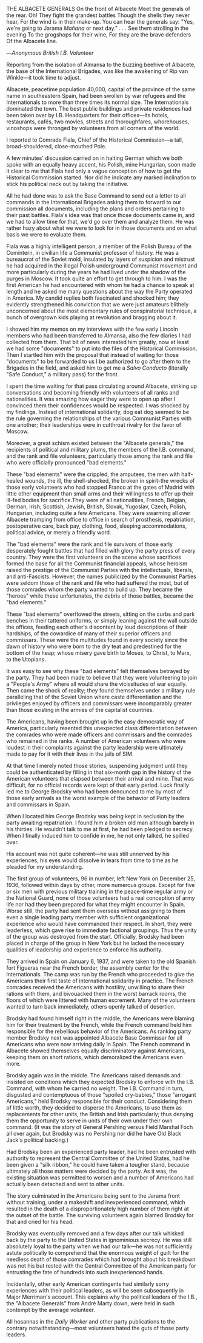 THE ALBACETE GENERALS
On the front of Albacete
Meet the generals of the rear.
Oh! They fight the grandest battles
Though the shells they never hear,
For the wind is in their make-up.
You can hear the generals say:
"Yes, we're going to Jarama
<em>Mañana</em> or next day."
. . . See them strolling in the evening
To the grogshops for their wine,
For they are the brave defenders
Of the Albacete line.

—<em>Anonymous British I.B. Volunteer</em>

Reporting from the isolation of Almansa to the buzzing beehive of Albacete, the base of the International Brigades, was like the awakening of Rip van Winkle—it took time to adjust.

Albacete, peacetime population 40,000, capital of the province of the same name in southeastern Spain, had been swollen by war refugees and the Internationals to more than three times its normal size. The Internationals dominated the town. The best public buildings and private residences had been taken over by I.B. Headquarters for their offices—its hotels, restaurants, cafés, two movies, streets and thoroughfares, whorehouses, vinoshops were thronged by volunteers from all corners of the world.

I reported to Comrade Fiala, Chief of the Historical Commission—a tall, broad-shouldered, close-mouthed Pole.

A few minutes' discussion carried on in halting German which we both spoke with an equally heavy accent, his Polish, mine Hungarian, soon made it clear to me that Fiala had only a vague conception of how to get the Historical Commission started. Nor did he indicate any marked inclination to stick his political neck out by taking the initiative.

All he had done was to ask the Base Command to send out a letter to all commands in the International Brigades asking them to forward to our commission all documents, including the plans and orders pertaining to their past battles. Fiala's idea was that once those documents came in, and we had to allow time for that, we'd go over them and analyze them. He was rather hazy about what we were to look for in those documents and on what basis we were to evaluate them.

Fiala was a highly intelligent person, a member of the Polish Bureau of the Comintern, in civilian life a Communist professor of history. He was a bureaucrat of the Soviet mold, insulated by layers of suspicion and mistrust he had acquired in the illegal Polish underground Communist movement and more particularly during the years he had lived under the shadow of the purges in Moscow. It took quite an effort to get through to him. I was the first American he had encountered with whom he had a chance to speak at length and he asked me many questions about the way the Party operated in America. My candid replies both fascinated and shocked him; they evidently strengthened his conviction that we were just amateurs blithely unconcerned about the most elementary rules of conspiratorial technique, a bunch of overgrown kids playing at revolution and bragging about it.

I showed him my memos on my interviews with the few early Lincoln members who had been transferred to Almansa, also the few diaries I had collected from them. That bit of news interested him greatly, now at least we had some "documents" to put into the files of the Historical Commission. Then I startled him with the proposal that instead of waiting for those "documents" to be forwarded to us I be authorized to go after them to the Brigades in the field, and asked him to get me a <em>Salvo Conducto</em> (literally "Safe Conduct," a military pass) for the front.

I spent the time waiting for that pass circulating around Albacete, striking up conversations and becoming friendly with volunteers of all ranks and nationalities. It was amazing how eager they were to open up after I convinced them their confidences would be respected. I was shocked by my findings. Instead of international solidarity, dog eat dog seemed to be the rule governing the relationships of the various Communist Parties with one another; their leaderships were in cutthroat rivalry for the favor of Moscow.

Moreover, a great schism existed between the "Albacete generals," the recipients of political and military plums, the members of the I.B. command, and the rank and file volunteers, particularly those among the rank and file who were officially
pronounced "bad elements."

These "bad elements" were the crippled, the amputees, the men with half-healed wounds, the ill, the shell-shocked, the broken in spirit-the wrecks of those early volunteers who had stopped Franco at the gates of Madrid with little other equipment than small arms and their willingness to offer up their ill-fed bodies for sacrifice.They were of all nationalities, French, Belgian, German, Irish, Scottish, Jewish, British, Slovak, Yugoslav, Czech, Polish, Hungarian, including quite a few Americans. They were swarming all over Albacete tramping from office to office in search of prosthesis, repatriation, postoperative care, back pay, clothing, food, sleeping accommodations, political advice, or merely a friendly word.

The "bad elements" were the rank and file survivors of those early desperately fought battles that had filled with glory the party press of every country. They were the first volunteers on the scene whose sacrifices formed the base for all the Communist financial appeals, whose heroism raised the prestige of the Communist Parties with the intellectuals, liberals, and anti-Fascists. However, the names publicized by the Communist Parties were seldom those of the rank and file who had suffered the most, but of those comrades whom the party wanted to build up. They became the "heroes" while these unfortunates, the debris of those battles, became the "bad elements."

These "bad elements" overflowed the streets, sitting on the curbs and park benches in their tattered uniforms, or simply leaning against the wall outside the offices, feeding each other's discontent by loud descriptions of their hardships, of the cowardice of many of their superior officers and commissars. These were the multitudes found in every society since the dawn of history who were born to the dry teat and predestined for the bottom of the heap; whose misery gave birth to Moses, to Christ, to Marx, to the Utopians.

It was easy to see why these "bad elements" felt themselves betrayed by the party. They had been made to believe that they were volunteering to join a "People's Army" where all would share the vicissitudes of war equally. Then came the shock of reality; they found themselves under a military rule paralleling that of the Soviet Union where caste differentiation and the privileges enjoyed by officers and commissars were incomparably greater than those existing in the armies of the capitalist countries.

The Americans, having been brought up in the easy democratic way of America, particularly resented this unexpected class differentiation between the comrades who were made officers and commissars and the comrades who remained in the ranks. A number of American volunteers who were loudest in their complaints against the party leadership were ultimately made to pay for it with their lives in the jails of SIM.

At that time I merely noted those stories, suspending judgment until they could be authenticated by filling in that six-month gap in the history of the American volunteers that elapsed between their arrival and mine. That was difficult, for no official records were kept of that early period. Luck finally led me to George Brodsky who had been denounced to me by most of those early arrivals as the worst example of the behavior of Party leaders and commissars in Spain.

When I located him George Brodsky was being kept in seclusion by the party awaiting repatriation. I found him a broken old man although barely in his thirties. He wouldn't talk to me at first, he had been pledged to secrecy. When I finally induced him to confide in me, he not only talked, he spilled over.

His account was not quite coherent—he was still unnerved by his experiences, his eyes would dissolve in tears from time to time as he pleaded for my understanding.

The first group of volunteers, 96 in number, left New York on December 25, 1936, followed within days by other, more numerous groups. Except for five or six men with previous military training in the peace-time regular army or the National Guard, none of those volunteers had a real conception of army life nor had they been prepared for what they might encounter in Spain. Worse still, the party had sent them overseas without assigning to them even a single leading party member with sufficient organizational experience who would have commanded their respect. In short, they were leaderless, which gave rise to immediate factional groupings. Thus the unity of the group was destroyed from the start. Officially, Brodsky had been placed in charge of the group in New York but he lacked the necessary qualities of leadership and experience to enforce his authority.

They arrived in Spain on January 6, 1937, and were taken to the old Spanish fort Figueras near the French border, the assembly center for the Internationals. The camp was run by the French who proceeded to give the Americans their first taste of international solidarity in practice. The French comrades received the Americans with hostility, unwilling to share their rations with them, and bivouacked them in the worst barrack rooms, the floors of which were littered with human excrement. Many of the volunteers wanted to turn back immediately, others openly talked of desertion.

Brodsky had found himself right in the middle; the Americans were blaming him for their treatment by the French, while the French command held him responsible for the rebellious behavior of the Americans. As ranking party member Brodsky next was appointed Albacete Base Commissar for all Americans who were now arriving daily in Spain. The French command in Albacete showed themselves equally discriminatory against Americans, keeping them on short rations, which demoralized the Americans even more.

Brodsky again was in the middle. The Americans raised demands and insisted on conditions which they expected Brodsky to enforce with the I.B. Command, with whom he carried no weight. The I.B. Command in turn, disgusted and contemptuous of those "spoiled cry-babies," those "arrogant Americans," held Brodsky responsible for their conduct. Considering them of little worth, they decided to disperse the Americans, to use them as replacements for other units, the British and Irish particularly; thus denying them the opportunity to serve in units of their own under their own command. (It was the story of General Pershing versus Field Marshal Foch all over again, but Brodsky was no Pershing nor did he have Old Black Jack's political backing.)

Had Brodsky been an experienced party leader, had he been entrusted with authority to represent the Central Committee of the United States, had he been given a "silk ribbon," he could have taken a tougher stand, because ultimately all those matters were decided by the party. As it was, the existing situation was permitted to worsen and a number of Americans had actually been detached and sent to other units.

The story culminated in the Americans being sent to the Jarama front without training, under a makeshift and inexperienced command, which resulted in the death of a disproportionately high number of them right at the outset of the battle. The surviving volunteers again blamed Brodsky for that and cried for his head.

Brodsky was eventually removed and a few days after our talk whisked back by the party to the United States in ignominious secrecy. He was still absolutely loyal to the party when we had our talk—he was not sufficiently astute politically to comprehend that the enormous weight of guilt for the needless death of those comrades which had brought about his breakdown was not his but rested with the Central Committee of the American party for entrusting the fate of hundreds into
such inexperienced hands.

Incidentally, other early American contingents had similarly sorry experiences with their political leaders, as will be seen subsequently in Major Merriman's account. This explains why the political leaders of the I.B., the "Albacete Generals" from André Marty down, were held in such contempt by the average volunteer.

All hosannas in the <em>Daily Worker</em> and other party publications to the contrary notwithstanding—most volunteers hated the guts of those party leaders.
